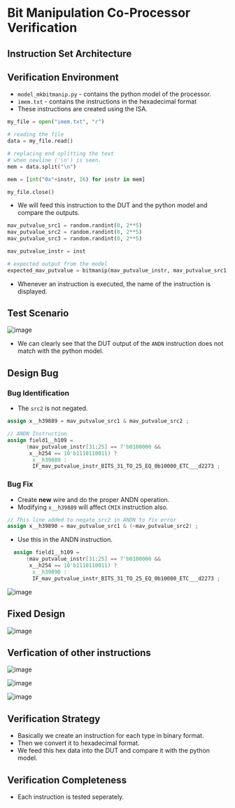 # Bit Manipulation Co-Processor Verification

## Instruction Set Architecture

## Verification Environment

- `model_mkbitmanip.py` - contains the python model of the processor.
- `imem.txt` - contains the instructions in the hexadecimal format
- These instructions are created using the ISA.

```py
my_file = open("imem.txt", "r")

# reading the file
data = my_file.read()

# replacing end splitting the text 
# when newline ('\n') is seen.
mem = data.split("\n")

mem = [int("0x"+instr, 16) for instr in mem]

my_file.close()  
```

- We will feed this instruction to the DUT and the python model and compare the outputs.

```python
mav_putvalue_src1 = random.randint(0, 2**5)
mav_putvalue_src2 = random.randint(0, 2**5)
mav_putvalue_src3 = random.randint(0, 2**5)

mav_putvalue_instr = inst

# expected output from the model
expected_mav_putvalue = bitmanip(mav_putvalue_instr, mav_putvalue_src1, mav_putvalue_src2, mav_putvalue_src3)
```

- Whenever an instruction is executed, the name of the instruction is displayed.

## Test Scenario

![image](https://user-images.githubusercontent.com/66086031/180856013-37ba52fb-60b2-4eea-bf09-12d2ef4339a1.png)

- We can clearly see that the DUT output of the `ANDN` instruction does not match with the python model.

## Design Bug

### Bug Identification

- The `src2` is not negated.

```verilog
assign x__h39889 = mav_putvalue_src1 & mav_putvalue_src2 ;    
```

```verilog
// ANDN Instruction
assign field1__h109 =
      (mav_putvalue_instr[31:25] == 7'b0100000 &&
       x__h254 == 10'b1110110011) ?
        x__h39889 :
        IF_mav_putvalue_instr_BITS_31_TO_25_EQ_0b10000_ETC___d2273 ;  
```

### Bug Fix

- Create **new** wire and do the proper ANDN operation.
- Modifying `x__h39889` will affect `CMIX` instruction also.

```verilog
// This line added to negate src2 in ANDN to fix error
assign x__h39890 = mav_putvalue_src1 & (~mav_putvalue_src2) ;
```

- Use this in the ANDN instruction.

```verilog
  assign field1__h109 =
      (mav_putvalue_instr[31:25] == 7'b0100000 &&
       x__h254 == 10'b1110110011) ?
        x__h39890 :
        IF_mav_putvalue_instr_BITS_31_TO_25_EQ_0b10000_ETC___d2273 ;
```

<!-- ![image](https://user-images.githubusercontent.com/66086031/180934782-5a6aff44-ed01-4e25-b116-703b300589e5.png) -->

![image](https://user-images.githubusercontent.com/66086031/180934860-cabc21b4-183a-408a-852c-4a36fc58d792.png)

## Fixed Design

![image](https://user-images.githubusercontent.com/66086031/180934921-cba50843-d68d-4a96-8bb8-fbf5a84076ef.png)

## Verfication of other instructions

![image](https://user-images.githubusercontent.com/66086031/180935002-d19d9c03-4df2-45c2-af83-d64a0b07fb2b.png)

![image](https://user-images.githubusercontent.com/66086031/180935052-58fb180a-f4be-4871-a962-1b252d5f50f4.png)

![image](https://user-images.githubusercontent.com/66086031/180935106-bf997be4-0ca0-4810-b8af-a785cd350616.png)

## Verification Strategy

- Basically we create an instruction for each type in binary format.
- Then we convert it to hexadecimal format.
- We feed this hex data into the DUT and compare it with the python model.

## Verification Completeness

- Each instruction is tested seperately.
